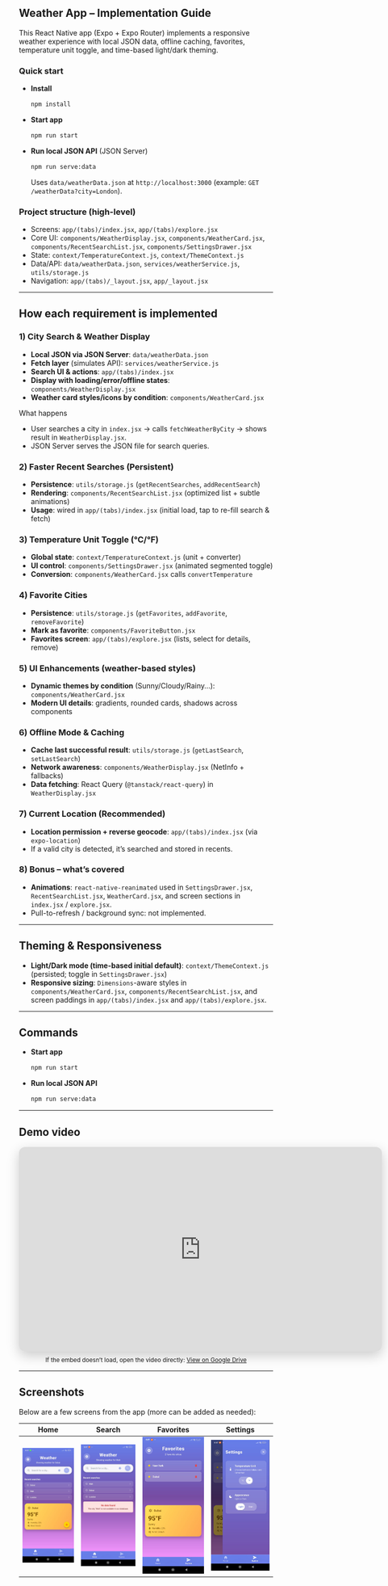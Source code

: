 ## Weather App – Implementation Guide

This React Native app (Expo + Expo Router) implements a responsive weather experience with local JSON data, offline caching, favorites, temperature unit toggle, and time-based light/dark theming.

### Quick start

- **Install**
  ```bash
  npm install
  ```
- **Start app**
  ```bash
  npm run start
  ```
- **Run local JSON API** (JSON Server)
  ```bash
  npm run serve:data
  ```
  Uses `data/weatherData.json` at `http://localhost:3000` (example: `GET /weatherData?city=London`).

### Project structure (high-level)

- Screens: `app/(tabs)/index.jsx`, `app/(tabs)/explore.jsx`
- Core UI: `components/WeatherDisplay.jsx`, `components/WeatherCard.jsx`, `components/RecentSearchList.jsx`, `components/SettingsDrawer.jsx`
- State: `context/TemperatureContext.js`, `context/ThemeContext.js`
- Data/API: `data/weatherData.json`, `services/weatherService.js`, `utils/storage.js`
- Navigation: `app/(tabs)/_layout.jsx`, `app/_layout.jsx`

---

## How each requirement is implemented

### 1) City Search & Weather Display

- **Local JSON via JSON Server**: `data/weatherData.json`
- **Fetch layer** (simulates API): `services/weatherService.js`
- **Search UI & actions**: `app/(tabs)/index.jsx`
- **Display with loading/error/offline states**: `components/WeatherDisplay.jsx`
- **Weather card styles/icons by condition**: `components/WeatherCard.jsx`

What happens

- User searches a city in `index.jsx` → calls `fetchWeatherByCity` → shows result in `WeatherDisplay.jsx`.
- JSON Server serves the JSON file for search queries.

### 2) Faster Recent Searches (Persistent)

- **Persistence**: `utils/storage.js` (`getRecentSearches`, `addRecentSearch`)
- **Rendering**: `components/RecentSearchList.jsx` (optimized list + subtle animations)
- **Usage**: wired in `app/(tabs)/index.jsx` (initial load, tap to re-fill search & fetch)

### 3) Temperature Unit Toggle (°C/°F)

- **Global state**: `context/TemperatureContext.js` (unit + converter)
- **UI control**: `components/SettingsDrawer.jsx` (animated segmented toggle)
- **Conversion**: `components/WeatherCard.jsx` calls `convertTemperature`

### 4) Favorite Cities

- **Persistence**: `utils/storage.js` (`getFavorites`, `addFavorite`, `removeFavorite`)
- **Mark as favorite**: `components/FavoriteButton.jsx`
- **Favorites screen**: `app/(tabs)/explore.jsx` (lists, select for details, remove)

### 5) UI Enhancements (weather-based styles)

- **Dynamic themes by condition** (Sunny/Cloudy/Rainy…): `components/WeatherCard.jsx`
- **Modern UI details**: gradients, rounded cards, shadows across components

### 6) Offline Mode & Caching

- **Cache last successful result**: `utils/storage.js` (`getLastSearch`, `setLastSearch`)
- **Network awareness**: `components/WeatherDisplay.jsx` (NetInfo + fallbacks)
- **Data fetching**: React Query (`@tanstack/react-query`) in `WeatherDisplay.jsx`

### 7) Current Location (Recommended)

- **Location permission + reverse geocode**: `app/(tabs)/index.jsx` (via `expo-location`)
- If a valid city is detected, it’s searched and stored in recents.

### 8) Bonus – what’s covered

- **Animations**: `react-native-reanimated` used in `SettingsDrawer.jsx`, `RecentSearchList.jsx`, `WeatherCard.jsx`, and screen sections in `index.jsx` / `explore.jsx`.
- Pull-to-refresh / background sync: not implemented.

---

## Theming & Responsiveness

- **Light/Dark mode (time-based initial default)**: `context/ThemeContext.js` (persisted; toggle in `SettingsDrawer.jsx`)
- **Responsive sizing**: `Dimensions`-aware styles in `components/WeatherCard.jsx`, `components/RecentSearchList.jsx`, and screen paddings in `app/(tabs)/index.jsx` and `app/(tabs)/explore.jsx`.

---

## Commands

- **Start app**
  ```bash
  npm run start
  ```
- **Run local JSON API**
  ```bash
  npm run serve:data
  ```

---

## Demo video

<!-- HTML video embeds are supported by most Markdown renderers (including GitHub). -->
<div align="center">
  <iframe
    src="https://drive.google.com/file/d/1aB8izadDCKPnu8JgrnTLc8zDANaoyQvX/preview"
    width="720"
    height="405"
    allow="autoplay"
    allowfullscreen
    style="border:0; border-radius:12px; box-shadow:0 8px 24px rgba(0,0,0,0.2);"
  ></iframe>
  <br/>
  <sub>If the embed doesn’t load, open the video directly: 
  <a href="https://drive.google.com/file/d/1aB8izadDCKPnu8JgrnTLc8zDANaoyQvX/view?usp=sharing">View on Google Drive</a></sub>
</div>

---

## Screenshots

Below are a few screens from the app (more can be added as needed):

| Home                                       | Search                                       | Favorites                                       | Settings                                       |
| ------------------------------------------ | -------------------------------------------- | ----------------------------------------------- | ---------------------------------------------- |
| ![Home](./assets/app_screenshots/app1.jpg) | ![Search](./assets/app_screenshots/app2.jpg) | ![Favorites](./assets/app_screenshots/app3.jpg) | ![Settings](./assets/app_screenshots/app4.jpg) |
